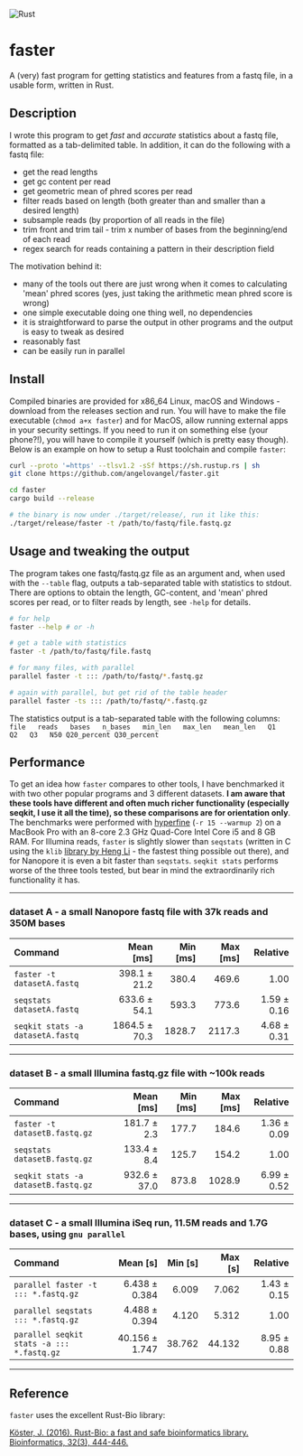 ![Rust](https://github.com/angelovangel/faster/workflows/Rust/badge.svg)
# faster

A (very) fast program for getting statistics and features from a fastq file, in a usable form, written in Rust.

## Description

I wrote this program to get *fast* and *accurate* statistics about a fastq file, formatted as a tab-delimited table. In addition, it can do the following with a fastq file:

- get the read lengths
- get gc content per read
- get geometric mean of phred scores per read
- filter reads based on length (both greater than and smaller than a desired length)
- subsample reads (by proportion of all reads in the file)
- trim front and trim tail - trim x number of bases from the beginning/end of each read
- regex search for reads containing a pattern in their description field

The motivation behind it:

- many of the tools out there are just wrong when it comes to calculating 'mean' phred scores (yes, just taking the arithmetic mean phred score is wrong)
- one simple executable doing one thing well, no dependencies
- it is straightforward to parse the output in other programs and the output is easy to tweak as desired
- reasonably fast
- can be easily run in parallel

## Install

Compiled binaries are provided for x86_64 Linux, macOS and Windows - download from the releases section and run. You will have to make the file executable (`chmod a+x faster`) and for MacOS, allow running external apps in your security settings. If you need to run it on something else (your phone?!), you will have to compile it yourself (which is pretty easy though). Below is an example on how to setup a Rust toolchain and compile `faster`:

```bash
curl --proto '=https' --tlsv1.2 -sSf https://sh.rustup.rs | sh
git clone https://github.com/angelovangel/faster.git

cd faster
cargo build --release

# the binary is now under ./target/release/, run it like this:
./target/release/faster -t /path/to/fastq/file.fastq.gz

```

## Usage and tweaking the output

The program takes one fastq/fastq.gz file as an argument and, when used with the `--table` flag, outputs a tab-separated table with statistics to stdout. There are options to obtain the length, GC-content, and 'mean' phred scores per read, or to filter reads by length, see `-help` for details.

```bash
# for help
faster --help # or -h

# get a table with statistics
faster -t /path/to/fastq/file.fastq

# for many files, with parallel
parallel faster -t ::: /path/to/fastq/*.fastq.gz

# again with parallel, but get rid of the table header
parallel faster -ts ::: /path/to/fastq/*.fastq.gz
```

The statistics output is a tab-separated table with the following columns:   
`file   reads   bases   n_bases   min_len   max_len   mean_len   Q1   Q2   Q3   N50 Q20_percent Q30_percent`

## Performance

To get an idea how `faster` compares to other tools, I have benchmarked it with two other popular programs and 3 different datasets. **I am aware that these tools have different and often much richer functionality (especially seqkit, I use it all the time), so these comparisons are for orientation only**. 
The benchmarks were performed with [hyperfine](https://github.com/sharkdp/hyperfine) (`-r 15 --warmup 2`) on a MacBook Pro with an 8-core 2.3 GHz Quad-Core Intel Core i5 and 8 GB RAM. For Illumina reads, `faster` is slightly slower than `seqstats` (written in C using the `klib` [library by Heng Li](https://github.com/attractivechaos/klib) - the fastest thing possible out there), and for Nanopore it is even a bit faster than `seqstats`. `seqkit stats` performs worse of the three tools tested, but bear in mind the extraordinarily rich functionality it has.

***
### dataset A - a small Nanopore fastq file with 37k reads and 350M bases

| Command | Mean [ms] | Min [ms] | Max [ms] | Relative |
|:---|---:|---:|---:|---:|
| `faster -t datasetA.fastq` | 398.1 ± 21.2 | 380.4 | 469.6 | 1.00 |
| `seqstats datasetA.fastq` | 633.6 ± 54.1 | 593.3 | 773.6 | 1.59 ± 0.16 |
| `seqkit stats -a datasetA.fastq` | 1864.5 ± 70.3 | 1828.7 | 2117.3 | 4.68 ± 0.31 |

***

### dataset B - a small Illumina fastq.gz file with ~100k reads

| Command | Mean [ms] | Min [ms] | Max [ms] | Relative |
|:---|---:|---:|---:|---:|
| `faster -t datasetB.fastq.gz` | 181.7 ± 2.3 | 177.7 | 184.6 | 1.36 ± 0.09 |
| `seqstats datasetB.fastq.gz` | 133.4 ± 8.4 | 125.7 | 154.2 | 1.00 |
| `seqkit stats -a datasetB.fastq.gz` | 932.6 ± 37.0 | 873.8 | 1028.9 | 6.99 ± 0.52 |

***

### dataset C - a small Illumina iSeq run, 11.5M reads and 1.7G bases, using `gnu parallel`

| Command | Mean [s] | Min [s] | Max [s] | Relative |
|:---|---:|---:|---:|---:|
| `parallel faster -t ::: *.fastq.gz` | 6.438 ± 0.384 | 6.009 | 7.062 | 1.43 ± 0.15 |
| `parallel seqstats ::: *.fastq.gz` | 4.488 ± 0.394 | 4.120 | 5.312 | 1.00 |
| `parallel seqkit stats -a ::: *.fastq.gz` | 40.156 ± 1.747 | 38.762 | 44.132 | 8.95 ± 0.88 |

***
## Reference

`faster` uses the excellent Rust-Bio library:

[Köster, J. (2016). Rust-Bio: a fast and safe bioinformatics library. Bioinformatics, 32(3), 444-446.](https://academic.oup.com/bioinformatics/article/32/3/444/1743419)

